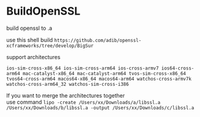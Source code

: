 # BuildOpenSSL
build openssl to .a

use this shell build `https://github.com/adib/openssl-xcframeworks/tree/develop/BigSur`

support architectures

`ios-sim-cross-x86_64 ios-sim-cross-arm64 ios-cross-armv7 ios64-cross-arm64 mac-catalyst-x86_64 mac-catalyst-arm64 tvos-sim-cross-x86_64 tvos64-cross-arm64 macos64-x86_64 macos64-arm64 watchos-cross-armv7k watchos-cross-arm64_32 watchos-sim-cross-i386`

If you want to merge the architectures together    
use command
`lipo -create /Users/xx/Downloads/a/libssl.a /Users/xx/Downloads/b/libssl.a -output /Users/xx/Downloads/c/libssl.a`
